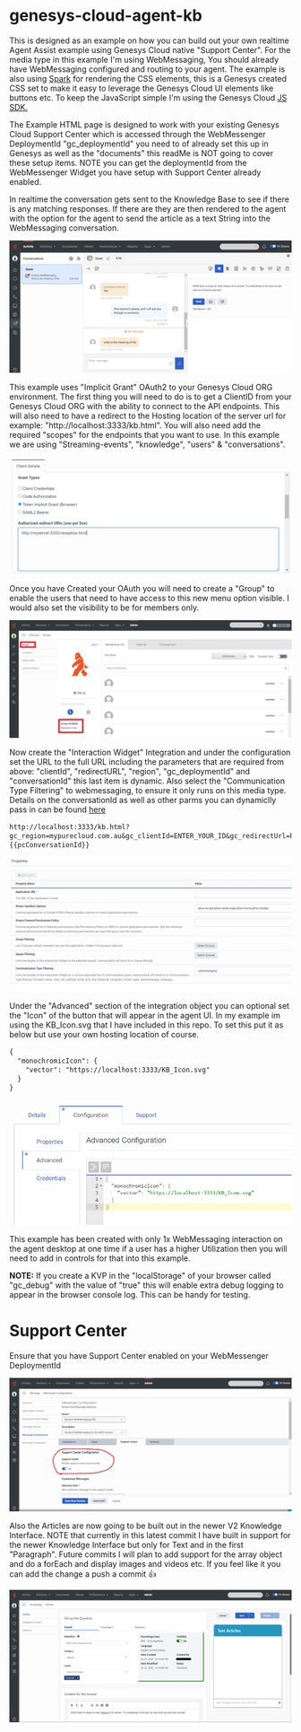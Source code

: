 # genesys-cloud-agent-kb

This is designed as an example on how you can build out your own realtime Agent Assist example using Genesys Cloud native "Support Center". For the media type in this example I'm using WebMessaging, You should already have WebMessaging configured and routing to your agent. The example is also using [Spark](https://spark.genesys.com/7978beca0/p/31f4cc-spark) for rendering the CSS elements, this is a Genesys created CSS set to make it easy to leverage the Genesys Cloud UI elements like buttons etc. To keep the JavaScript simple I'm using the Genesys Cloud [JS SDK.](https://developer.genesys.cloud/api/rest/client-libraries/javascript/)

The Example HTML page is designed to work with your existing Genesys Cloud Support Center which is accessed through the WebMessenger DeploymentId "gc_deploymentId" you need to of already set this up in Genesys as well as the "documents" this readMe is NOT going to cover these setup items. NOTE you can get the deploymentId from the WebMessenger Widget you have setup with Support Center already enabled.

In realtime the conversation gets sent to the Knowledge Base to see if there is any matching responses. If there are they are then rendered to the agent with the option for the agent to send the article as a text String into the WebMessaging conversation.

![](/docs/images/screenShot1.png?raw=true)

This example uses "Implicit Grant" OAuth2 to your Genesys Cloud ORG environment. The first thing you will need to do is to get a ClientID from your Genesys Cloud ORG with the ability to connect to the API endpoints. This will also need to have a redirect to the Hosting location of the server url for example: "http://localhost:3333/kb.html". You will also need add the required "scopes" for the endpoints that you want to use. In this example we are using "Streaming-events", "knowledge", "users" & "conversations".

![](/docs/images/screenShot2.png?raw=true)

Once you have Created your OAuth you will need to create a "Group" to enable the users that need to have access to this new menu option visible. I would also set the visibility to be for members only. 

![](/docs/images/screenShot3.png?raw=true)

Now create the "Interaction Widget" Integration and under the configuration set the URL to the full URL including the parameters that are required from above: "clientId", "redirectURL", "region", "gc_deploymentId" and "conversationId" this last item is dynamic. Also select the "Communication Type Filtering" to webmessaging, to ensure it only runs on this media type. Details on the conversationId as well as other parms you can dynamiclly pass in can be found [here](https://developer.genesys.cloud/platform/integrations/client-apps/)

```
http://localhost:3333/kb.html?gc_region=mypurecloud.com.au&gc_clientId=ENTER_YOUR_ID&gc_redirectUrl=http://localhost:3333/kb.html&gc_deploymentId=ENTER_YOUR_ID&conversationId={{pcConversationId}}
```

![](/docs/images/screenShot4.png?raw=true)

Under the "Advanced" section of the integration object you can optional set the "Icon" of the button that will appear in the agent UI. In my example im using the KB_Icon.svg that I have included in this repo. To set this put it as below but use your own hosting location of course.

```
{
  "monochromicIcon": {
    "vector": "https://localhost:3333/KB_Icon.svg"
  }
}
```

![](/docs/images/screenShot5.png?raw=true)

This example has been created with only 1x WebMessaging interaction on the agent desktop at one time if a user has a higher Utilization then you will need to add in controls for that into this example.

**NOTE:** If you create a KVP in the "localStorage" of your browser called "gc_debug" with the value of "true" this will enable extra debug logging to appear in the browser console log. This can be handy for testing. 

# Support Center

Ensure that you have Support Center enabled on your WebMessenger DeploymentId

![](/docs/images/screenShot6.png?raw=true)

Also the Articles are now going to be built out in the newer V2 Knowledge Interface. NOTE that currently in this latest commit I have built in support for the newer Knowledge Interface but only for Text and in the first "Paragraph". Future commits I will plan to add support for the array object and do a forEach and display images and videos etc. If you feel like it you can add the change a push a commit 👍

![](/docs/images/screenShot7.png?raw=true)
